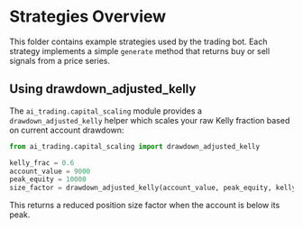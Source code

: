 # Strategies Overview

This folder contains example strategies used by the trading bot. Each strategy implements
a simple `generate` method that returns buy or sell signals from a price series.

## Using drawdown_adjusted_kelly

The `ai_trading.capital_scaling` module provides a `drawdown_adjusted_kelly` helper which scales
your raw Kelly fraction based on current account drawdown:

```python
from ai_trading.capital_scaling import drawdown_adjusted_kelly

kelly_frac = 0.6
account_value = 9000
peak_equity = 10000
size_factor = drawdown_adjusted_kelly(account_value, peak_equity, kelly_frac)
```

This returns a reduced position size factor when the account is below its peak.
